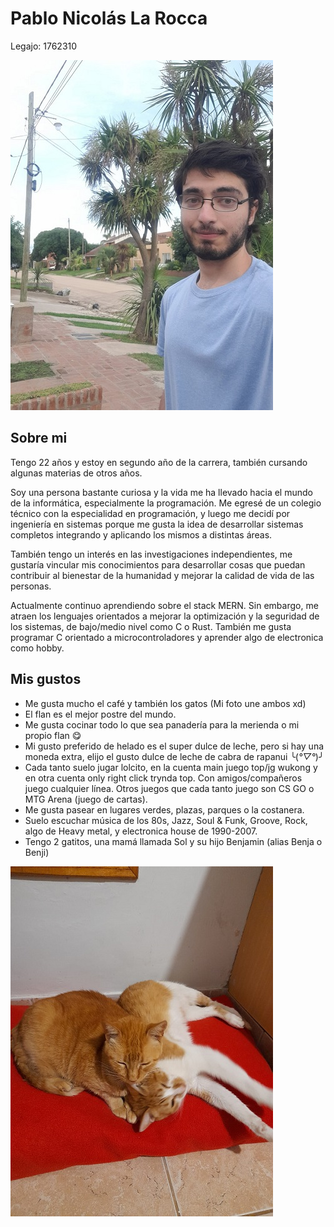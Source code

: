 # Pablo Nicolás La Rocca

Legajo: 1762310

 ![Foto Pablo](foto_perfil_1.jpg)

## Sobre mi
Tengo 22 años y estoy en segundo año de la carrera, también cursando algunas materias de otros años.

Soy una persona bastante curiosa y la vida me ha llevado hacia el mundo de la informática, especialmente la programación. Me egresé de un colegio técnico con la especialidad en programación, y luego me decidí por ingeniería en sistemas porque me gusta la idea de desarrollar sistemas completos integrando y aplicando los mismos a distintas áreas.

También tengo un interés en las investigaciones independientes, me gustaría vincular mis conocimientos para desarrollar cosas que puedan contribuir al bienestar de la humanidad y mejorar la calidad de vida de las personas.

Actualmente continuo aprendiendo sobre el stack MERN. Sin embargo, me atraen los lenguajes orientados a mejorar la optimización y la seguridad de los sistemas, de bajo/medio nivel como C o Rust. También me gusta programar C orientado a microcontroladores y aprender algo de electronica como hobby.

## Mis gustos
- Me gusta mucho el café y también los gatos (Mi foto une ambos xd)
- El flan es el mejor postre del mundo.
- Me gusta cocinar todo lo que sea panadería para la merienda o mi propio flan 😋
- Mi gusto preferido de helado es el super dulce de leche, pero si hay una moneda extra, elijo el gusto dulce de leche de cabra de rapanui ╰(*°▽°*)╯
- Cada tanto suelo jugar lolcito, en la cuenta main juego top/jg wukong y en otra cuenta only right click trynda top. Con amigos/compañeros juego cualquier línea. Otros juegos que cada tanto juego son CS GO o MTG Arena (juego de cartas).
- Me gusta pasear en lugares verdes, plazas, parques o la costanera.
- Suelo escuchar música de los 80s, Jazz, Soul & Funk, Groove, Rock, algo de Heavy metal, y electronica house de 1990-2007.
- Tengo 2 gatitos, una mamá llamada Sol y su hijo Benjamin (alias Benja o Benji)

 ![Gatitos](gatitos.jpg)
